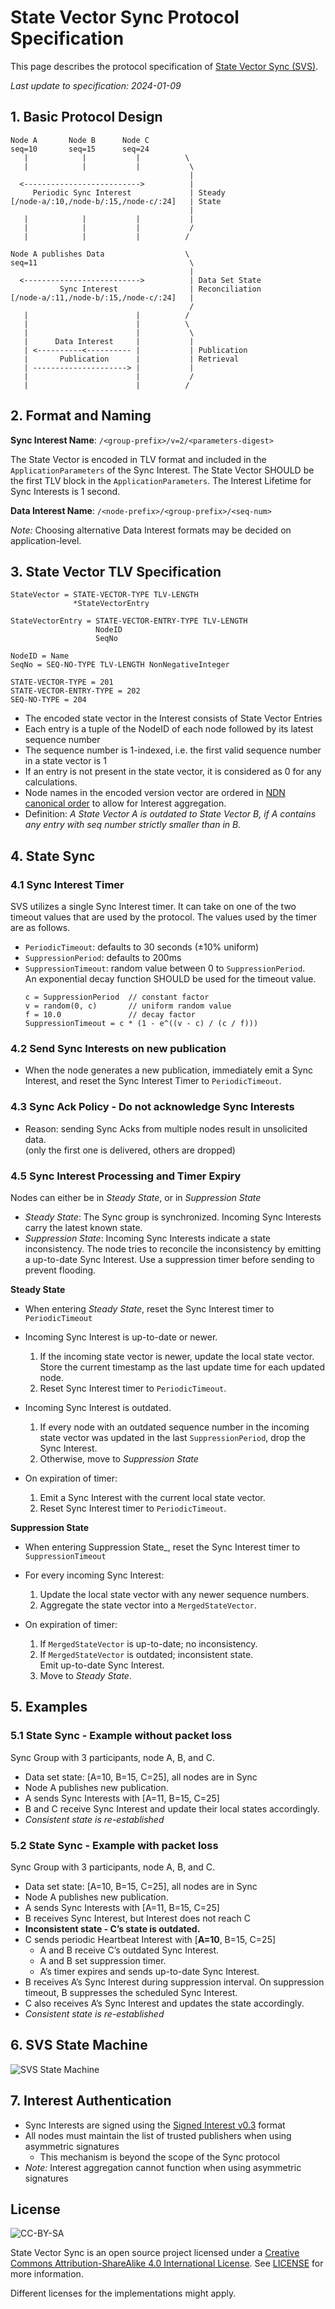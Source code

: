# State Vector Sync Protocol Specification

This page describes the protocol specification of [State Vector Sync (SVS)](/README.md).

_Last update to specification: 2024-01-09_

## 1. Basic Protocol Design

```
Node A       Node B      Node C
seq=10       seq=15      seq=24
   |            |           |          \
   |            |           |           \
                                        |
  <-------------------------->          |
     Periodic Sync Interest             | Steady
[/node-a/:10,/node-b/:15,/node-c/:24]   | State
                                        |
   |            |           |           |
   |            |           |           /
   |            |           |          /

Node A publishes Data                  \
seq=11                                  \
                                        |
  <-------------------------->          | Data Set State
           Sync Interest                | Reconciliation
[/node-a/:11,/node-b/:15,/node-c/:24]   |
                                        /
   |                        |          /
   |                        |          \
   |                        |           \
   |      Data Interest     |           |
   | <----------<---------- |           | Publication
   |       Publication      |           | Retrieval
   | ---------------------> |           |
   |                        |           /
   |                        |          /
```

## 2. Format and Naming

**Sync Interest Name**: `/<group-prefix>/v=2/<parameters-digest>`

The State Vector is encoded in TLV format and included in the `ApplicationParameters` of the Sync Interest.
The State Vector SHOULD be the first TLV block in the `ApplicationParameters`.
The Interest Lifetime for Sync Interests is 1 second.

**Data Interest Name**: `/<node-prefix>/<group-prefix>/<seq-num>`

_Note:_ Choosing alternative Data Interest formats may be decided on application-level.

## 3. State Vector TLV Specification

```abnf
StateVector = STATE-VECTOR-TYPE TLV-LENGTH
              *StateVectorEntry

StateVectorEntry = STATE-VECTOR-ENTRY-TYPE TLV-LENGTH
                   NodeID
                   SeqNo

NodeID = Name
SeqNo = SEQ-NO-TYPE TLV-LENGTH NonNegativeInteger

STATE-VECTOR-TYPE = 201
STATE-VECTOR-ENTRY-TYPE = 202
SEQ-NO-TYPE = 204
```

- The encoded state vector in the Interest consists of State Vector Entries
- Each entry is a tuple of the NodeID of each node followed by its latest sequence number
- The sequence number is 1-indexed, i.e. the first valid sequence number in a state vector is 1
- If an entry is not present in the state vector, it is considered as 0 for any calculations.
- Node names in the encoded version vector are ordered in [NDN canonical order](https://docs.named-data.net/NDN-packet-spec/0.3/name.html#canonical-order) to allow for Interest aggregation.
- Definition: _A State Vector A is outdated to State Vector B, if A contains any entry with seq number strictly smaller than in B._

## 4. State Sync

### 4.1 Sync Interest Timer

SVS utilizes a single Sync Interest timer.
It can take on one of the two timeout values that are used by the protocol.
The values used by the timer are as follows.

- `PeriodicTimeout`: defaults to 30 seconds (±10% uniform)
- `SuppressionPeriod`: defaults to 200ms
- `SuppressionTimeout`: random value between 0 to `SuppressionPeriod`. \
  An exponential decay function SHOULD be used for the timeout value.
  ```
  c = SuppressionPeriod  // constant factor
  v = random(0, c)       // uniform random value
  f = 10.0               // decay factor
  SuppressionTimeout = c * (1 - e^((v - c) / (c / f)))
  ```

### 4.2 Send Sync Interests on new publication

- When the node generates a new publication, immediately emit a
  Sync Interest, and reset the Sync Interest Timer to `PeriodicTimeout`.

### 4.3 Sync Ack Policy - Do not acknowledge Sync Interests

- Reason: sending Sync Acks from multiple nodes result in unsolicited data.\
  (only the first one is delivered, others are dropped)

### 4.5 Sync Interest Processing and Timer Expiry

Nodes can either be in _Steady State_, or in _Suppression State_

- _Steady State_: The Sync group is synchronized.
  Incoming Sync Interests carry the latest known state.
- _Suppression State_: Incoming Sync Interests indicate a state inconsistency.
  The node tries to reconcile the inconsistency by emitting a up-to-date Sync Interest.
  Use a suppression timer before sending to prevent flooding.

**Steady State**

- When entering _Steady State_, reset the Sync Interest timer to `PeriodicTimeout`

- Incoming Sync Interest is up-to-date or newer.
  1. If the incoming state vector is newer, update the local state vector. \
     Store the current timestamp as the last update time for each updated node.
  1. Reset Sync Interest timer to `PeriodicTimeout`.

- Incoming Sync Interest is outdated.
  1. If every node with an outdated sequence number in the incoming state vector
    was updated in the last `SuppressionPeriod`, drop the Sync Interest.
  1. Otherwise, move to _Suppression State_

- On expiration of timer:
  1. Emit a Sync Interest with the current local state vector.
  1. Reset Sync Interest timer to `PeriodicTimeout`.

**Suppression State**

- When entering Suppression State_, reset the Sync Interest timer to `SuppressionTimeout`

- For every incoming Sync Interest:
  1. Update the local state vector with any newer sequence numbers.
  1. Aggregate the state vector into a `MergedStateVector`.

- On expiration of timer:
  1. If `MergedStateVector` is up-to-date; no inconsistency.
  1. If `MergedStateVector` is outdated; inconsistent state.\
     Emit up-to-date Sync Interest.
  1. Move to _Steady State_.

## 5. Examples

### 5.1 State Sync - Example without packet loss

Sync Group with 3 participants, node A, B, and C.

- Data set state: [A=10, B=15, C=25], all nodes are in Sync
- Node A publishes new publication.
- A sends Sync Interests with [A=11, B=15, C=25]
- B and C receive Sync Interest and update their local states accordingly.
- _Consistent state is re-established_

### 5.2 State Sync - Example with packet loss

Sync Group with 3 participants, node A, B, and C.

- Data set state: [A=10, B=15, C=25], all nodes are in Sync
- Node A publishes new publication.
- A sends Sync Interests with [A=11, B=15, C=25]
- B receives Sync Interest, but Interest does not reach C
- **Inconsistent state - C’s state is outdated.**
- C sends periodic Heartbeat Interest with [**A=10**, B=15, C=25]
  - A and B receive C’s outdated Sync Interest.
  - A and B set suppression timer.
  - A’s timer expires and sends up-to-date Sync Interest.
- B receives A’s Sync Interest during suppression interval. On suppression timeout, B suppresses the scheduled Sync Interest.
- C also receives A’s Sync Interest and updates the state accordingly.
- _Consistent state is re-established_

## 6. SVS State Machine

![SVS State Machine](img/svs-state-machine.jpg)

## 7. Interest Authentication

- Sync Interests are signed using the [Signed Interest v0.3](https://docs.named-data.net/NDN-packet-spec/0.3/signed-interest.html) format
- All nodes must maintain the list of trusted publishers when using asymmetric signatures
  - This mechanism is beyond the scope of the Sync protocol
- _Note:_ Interest aggregation cannot function when using asymmetric signatures

## License

![CC-BY-SA](https://mirrors.creativecommons.org/presskit/buttons/88x31/svg/by-sa.svg)

State Vector Sync is an open source project licensed under a [Creative Commons Attribution-ShareAlike 4.0 International License](https://creativecommons.org/licenses/by-sa/4.0/). See [LICENSE](/LICENSE) for more information.

Different licenses for the implementations might apply.

